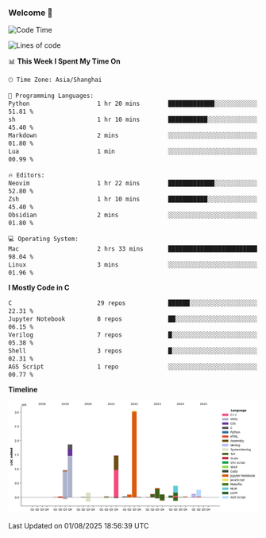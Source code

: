 ### Welcome 👋

<!--START_SECTION:waka-->
![Code Time](http://img.shields.io/badge/Code%20Time-2%2C080%20hrs%2016%20mins-blue)

![Lines of code](https://img.shields.io/badge/From%20Hello%20World%20I%27ve%20Written-9.1%20million%20lines%20of%20code-blue)

📊 **This Week I Spent My Time On** 

```text
🕑︎ Time Zone: Asia/Shanghai

💬 Programming Languages: 
Python                   1 hr 20 mins        █████████████░░░░░░░░░░░░   51.81 % 
sh                       1 hr 10 mins        ███████████░░░░░░░░░░░░░░   45.40 % 
Markdown                 2 mins              ░░░░░░░░░░░░░░░░░░░░░░░░░   01.80 % 
Lua                      1 min               ░░░░░░░░░░░░░░░░░░░░░░░░░   00.99 % 

🔥 Editors: 
Neovim                   1 hr 22 mins        █████████████░░░░░░░░░░░░   52.80 % 
Zsh                      1 hr 10 mins        ███████████░░░░░░░░░░░░░░   45.40 % 
Obsidian                 2 mins              ░░░░░░░░░░░░░░░░░░░░░░░░░   01.80 % 

💻 Operating System: 
Mac                      2 hrs 33 mins       █████████████████████████   98.04 % 
Linux                    3 mins              ░░░░░░░░░░░░░░░░░░░░░░░░░   01.96 % 
```

**I Mostly Code in C** 

```text
C                        29 repos            ██████░░░░░░░░░░░░░░░░░░░   22.31 % 
Jupyter Notebook         8 repos             ██░░░░░░░░░░░░░░░░░░░░░░░   06.15 % 
Verilog                  7 repos             █░░░░░░░░░░░░░░░░░░░░░░░░   05.38 % 
Shell                    3 repos             █░░░░░░░░░░░░░░░░░░░░░░░░   02.31 % 
AGS Script               1 repo              ░░░░░░░░░░░░░░░░░░░░░░░░░   00.77 % 
```



**Timeline**

![Lines of Code chart](https://raw.githubusercontent.com/Bohan-hu/Bohan-hu/master/assets/bar_graph.png)


 Last Updated on 01/08/2025 18:56:39 UTC
<!--END_SECTION:waka-->



